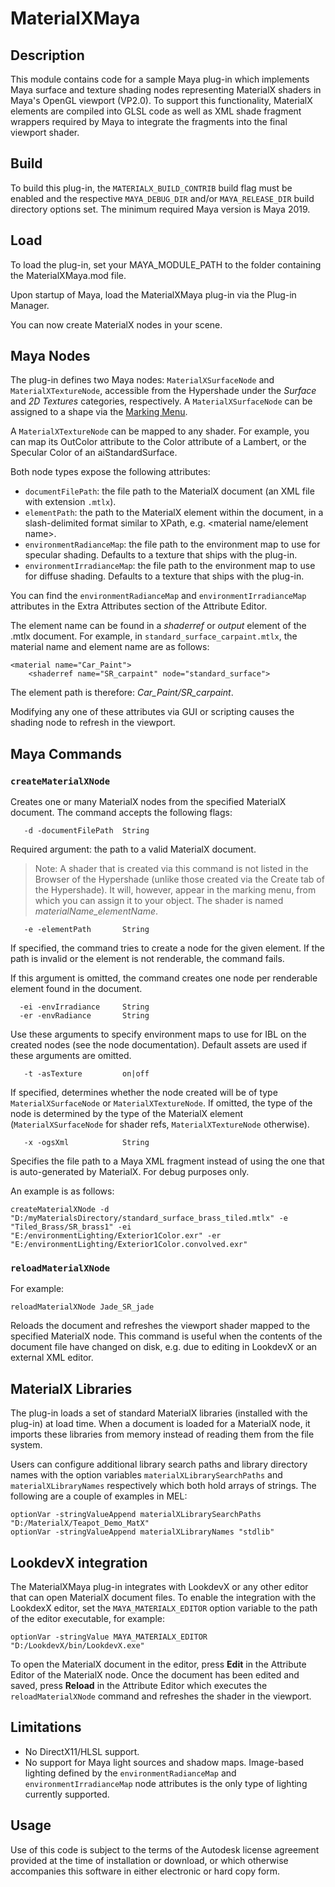 # MaterialXMaya

## Description

This module contains code for a sample Maya plug-in which implements Maya surface and texture shading nodes representing MaterialX shaders in Maya's OpenGL viewport (VP2.0). To support this functionality, MaterialX elements are compiled into GLSL code as well as XML shade fragment wrappers required by Maya to integrate the fragments into the final viewport shader.

## Build

To build this plug-in, the `MATERIALX_BUILD_CONTRIB` build flag must be enabled and the respective `MAYA_DEBUG_DIR` and/or `MAYA_RELEASE_DIR` build directory options set. The minimum required Maya version is Maya 2019.

## Load
To load the plug-in, set your MAYA_MODULE_PATH to the folder containing the MaterialXMaya.mod file. 

Upon startup of Maya, load the MaterialXMaya plug-in via the Plug-in Manager. 

You can now create MaterialX nodes in your scene. 

## Maya Nodes

The plug-in defines two Maya nodes: `MaterialXSurfaceNode` and `MaterialXTextureNode`, accessible from the Hypershade under the _Surface_ and _2D Textures_ categories, respectively. A `MaterialXSurfaceNode` can be assigned to a shape via the [Marking Menu](https://knowledge.autodesk.com/support/maya/learn-explore/caas/CloudHelp/cloudhelp/2019/ENU/Maya-LightingShading/files/GUID-D41AF807-F7CB-447E-BACC-7F0867C14E8D-htm.html).

A `MaterialXTextureNode` can be mapped to any shader. For example, you can map its OutColor attribute to the Color attribute of a Lambert, or the Specular Color of an aiStandardSurface. 

Both node types expose the following attributes:
*   `documentFilePath`: the file path to the MaterialX document (an XML file with extension `.mtlx`).
*   `elementPath`: the path to the MaterialX element within the document, in a slash-delimited format similar to XPath, e.g. <material name/element name>. 
*   `environmentRadianceMap`: the file path to the environment map to use for specular shading. Defaults to a texture that ships with the plug-in.
*   `environmentIrradianceMap`: the file path to the environment map to use for diffuse shading. Defaults to a texture that ships with the plug-in.

You can find the `environmentRadianceMap` and `environmentIrradianceMap` attributes in the Extra Attributes section of the Attribute Editor.

The element name can be found in a _shaderref_ or _output_ element of the .mtlx document. For example, in `standard_surface_carpaint.mtlx`, the material name and element name are as follows:

```
<material name="Car_Paint">
    <shaderref name="SR_carpaint" node="standard_surface">
```
    
The element path is therefore: _Car_Paint/SR_carpaint_.


Modifying any one of these attributes via GUI or scripting causes the shading node to refresh in the viewport.

## Maya Commands
### `createMaterialXNode`

Creates one or many MaterialX nodes from the specified MaterialX document. The command accepts the following flags:

```MEL
   -d -documentFilePath  String
```
Required argument: the path to a valid MaterialX document.

> Note: A shader that is created via this command is not listed in the Browser of the Hypershade (unlike those created via the Create tab of the Hypershade). It will, however, appear in the marking menu, from which you can assign it to your object. 
The shader is named _materialName_elementName_.

```MEL
   -e -elementPath       String
```

If specified, the command tries to create a node for the given element. If the path is invalid or the element is not renderable, the command fails.

If this argument is omitted, the command creates one node per renderable element found in the document.


```MEL
  -ei -envIrradiance     String
  -er -envRadiance       String
```

Use these arguments to specify environment maps to use for IBL on the created nodes (see the node documentation). Default assets are used if these arguments are omitted.

```MEL
   -t -asTexture         on|off
```
If specified, determines whether the node created will be of type `MaterialXSurfaceNode` or `MaterialXTextureNode`. If omitted, the type of the node is determined by the type of the MaterialX element (`MaterialXSurfaceNode` for shader refs, `MaterialXTextureNode` otherwise).

```MEL
   -x -ogsXml            String
```
Specifies the file path to a Maya XML fragment instead of using the one that is auto-generated by MaterialX. For debug purposes only.

An example is as follows:
```
createMaterialXNode -d "D:/myMaterialsDirectory/standard_surface_brass_tiled.mtlx" -e "Tiled_Brass/SR_brass1" -ei "E:/environmentLighting/Exterior1Color.exr" -er "E:/environmentLighting/Exterior1Color.convolved.exr"
```


### `reloadMaterialXNode`

For example:
```MEL
reloadMaterialXNode Jade_SR_jade
```

Reloads the document and refreshes the viewport shader mapped to the specified MaterialX node. This command is useful when the contents of the document file have changed on disk, e.g. due to editing in LookdevX or an external XML editor.



## MaterialX Libraries

The plug-in loads a set of standard MaterialX libraries (installed with the plug-in) at load time. When a document is loaded for a MaterialX node, it imports these libraries from memory instead of reading them from the file system.

Users can configure additional library search paths and library directory names with the option variables `materialXLibrarySearchPaths` and `materialXLibraryNames` respectively which both hold arrays of strings. 
The following are a couple of examples in MEL:

```MEL
optionVar -stringValueAppend materialXLibrarySearchPaths "D:/MaterialX/Teapot_Demo_MatX"
optionVar -stringValueAppend materialXLibraryNames "stdlib"
```

## LookdevX integration

The MaterialXMaya plug-in integrates with LookdevX or any other editor that can open MaterialX document files. To enable the integration with the LookdexX editor, set the `MAYA_MATERIALX_EDITOR` option variable to the path of the editor executable, for example:

```MEL
optionVar -stringValue MAYA_MATERIALX_EDITOR "D:/LookdevX/bin/LookdevX.exe"
```

To open the MaterialX document in the editor, press **Edit** in the Attribute Editor of the MaterialX node. Once the document has been edited and saved, press **Reload** in the Attribute Editor which executes the `reloadMaterialXNode` command and refreshes the shader in the viewport.

## Limitations

*   No DirectX11/HLSL support.
*   No support for Maya light sources and shadow maps. Image-based lighting defined by the `environmentRadianceMap` and `environmentIrradianceMap` node attributes is the only type of lighting currently supported.

## Usage

Use of this code is subject to the terms of the Autodesk license agreement provided at the time of installation or download, or which otherwise accompanies this software in either electronic or hard copy form.
